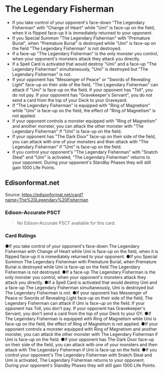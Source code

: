 # The Legendary Fisherman

*   If you take control of your opponent's face-down "The Legendary Fisherman" with "Change of Heart" while "Umi" is face-up on the field, when it is flipped face-up it is immediately returned to your opponent.
*   If you Special Summon "The Legendary Fisherman" with "Premature Burial", when "Premature Burial" is destroyed while "Umi" is face-up on the field "The Legendary Fisherman" is not destroyed.
*   If a face-up "The Legendary Fisherman" is the only monster you control, when your opponent's monsters attack they attack you directly.
*   If a Spell Card is activated that would destroy "Umi" and a face-up "The Legendary Fisherman" simultaneously, "Umi" is destroyed but "The Legendary Fisherman" is not.
*   If your opponent has "Messenger of Peace" or "Swords of Revealing Light" face-up on their side of the field, "The Legendary Fisherman" can attack if "Umi" is face-up on the field. If your opponent has "Toll", you do not pay. If your opponent has "Gravekeeper's Servant", you do not send a card from the top of your Deck to your Graveyard.
*   If "The Legendary Fisherman" is equipped with "Ring of Magnetism" while "Umi" is face-up on the field, the effect of "Ring of Magnetism" is not applied.
*   If your opponent controls a monster equipped with "Ring of Magnetism" and another monster, you can attack the other monster with "The Legendary Fisherman" if "Umi" is face-up on the field.
*   If your opponent has "The Dark Door" face-up on their side of the field, you can attack with one of your monsters and then attack with "The Legendary Fisherman" if "Umi" is face-up on the field.
*   If you control your opponent's "The Legendary Fisherman" with "Snatch Steal" and "Umi" is activated, "The Legendary Fisherman" returns to your opponent. During your opponent's Standby Phases they will still gain 1000 Life Points.

## Edisonformat.net

Source: https://edisonformat.net/card?name=The%20Legendary%20Fisherman

### Edison-Accurate PSCT

> No Edison-Accurate PSCT available for this card.

### Card Rulings

●If you take control of your opponent's face-down The Legendary Fisherman with Change of Heart while Umi is face-up on the field, when it is flipped face-up it is immediately returned to your opponent.
●If you Special Summon The Legendary Fisherman with Premature Burial, when Premature Burial is destroyed while Umi is face-up on the field The Legendary Fisherman is not destroyed.
●If a face-up The Legendary Fisherman is the only monster you control, when your opponent's monsters attack they attack you directly.
●If a Spell Card is activated that would destroy Umi and a face-up The Legendary Fisherman simultaneously, Umi is destroyed but The Legendary Fisherman is not.
●If your opponent has Messenger of Peace or Swords of Revealing Light face-up on their side of the field, The Legendary Fisherman can attack if Umi is face-up on the field. If your opponent has Toll, you don't pay. If your opponent has Gravekeeper's Servant, you don't send a card from the top of your Deck to your GY.
●If The Legendary Fisherman is equipped with Ring of Magnetism while Umi is face-up on the field, the effect of Ring of Magnetism is not applied.
●If your opponent controls a monster equipped with Ring of Magnetism and another monster, you can attack the other monster with The Legendary Fisherman if Umi is face-up on the field.
●If your opponent has The Dark Door face-up on their side of the field, you can attack with one of your monsters and then attack with The Legendary Fisherman if Umi is face-up on the field.
●If you control your opponent's The Legendary Fisherman with Snatch Steal and Umi is activated, The Legendary Fisherman returns to your opponent. During your opponent's Standby Phases they will still gain 1000 Life Points.
            